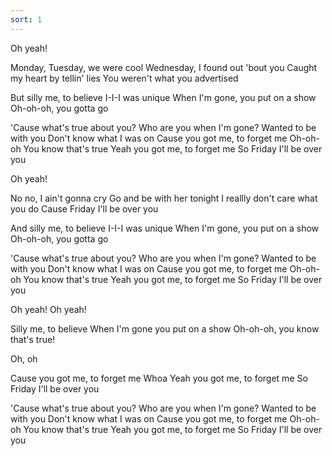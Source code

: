 ```yaml
---
sort: 1
---
```

Oh yeah!

Monday, Tuesday, we were cool
Wednesday, I found out 'bout you
Caught my heart by tellin' lies
You weren't what you advertised

But silly me, to believe
I-I-I was unique
When I'm gone, you put on a show
Oh-oh-oh, you gotta go

'Cause what's true about you?
Who are you when I'm gone?
Wanted to be with you
Don't know what I was on
Cause you got me, to forget me
Oh-oh-oh
You know that's true
Yeah you got me, to forget me
So Friday I'll be over you

Oh yeah!

No no, I ain't gonna cry
Go and be with her tonight
I reallly don't care what you do
Cause Friday I'll be over you

And silly me, to believe
I-I-I was unique
When I'm gone, you put on a show
Oh-oh-oh, you gotta go

'Cause what's true about you?
Who are you when I'm gone?
Wanted to be with you
Don't know what I was on
Cause you got me, to forget me
Oh-oh-oh
You know that's true
Yeah you got me, to forget me
So Friday I'll be over you

Oh yeah!
Oh yeah!

Silly me, to believe
When I'm gone you put on a show
Oh-oh-oh, you know that's true!

Oh, oh

Cause you got me, to forget me
Whoa
Yeah you got me, to forget me
So Friday I'll be over you

'Cause what's true about you?
Who are you when I'm gone?
Wanted to be with you
Don't know what I was on
Cause you got me, to forget me
Oh-oh-oh
You know that's true
Yeah you got me, to forget me
So Friday I'll be over you
